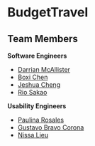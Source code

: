# BudgetTravel
## Team Members

__Software Engineers__
* [Darrian McAllister](https://github.com/darrianMc)
* [Boxi Chen](https://github.com/K3rpa)
* [Jeshua Cheng](https://github.com/dugsiii)
* [Rio Sakao](https://github.com/RioSakao)

__Usability Engineers__
* [Paulina Rosales](https://github.com/RosaleP)
* [Gustavo Bravo Corona](https://github.com/GaBravoCorona)
* [Nissa Lieu](https://github.com/NissaLieu)
